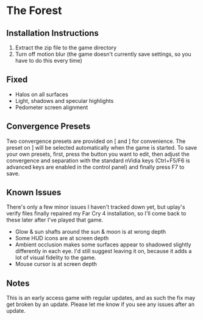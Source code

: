 The Forest
==========

Installation Instructions
-------------------------
1. Extract the zip file to the game directory
2. Turn off motion blur (the game doesn't currently save settings, so you have
   to do this every time)

Fixed
-----
- Halos on all surfaces
- Light, shadows and specular highlights
- Pedometer screen alignment

Convergence Presets
-------------------
Two convergence presets are provided on [ and ] for convenience. The preset on
] will be selected automatically when the game is started. To save your own
presets, first, press the button you want to edit, then adjust the convergence
and separation with the standard nVidia keys (Ctrl+F5/F6 is advanced keys are
enabled in the control panel) and finally press F7 to save.

Known Issues
------------
There's only a few minor issues I haven't tracked down yet, but uplay's verify
files finally repaired my Far Cry 4 installation, so I'll come back to these
later after I've played that game.

- Glow & sun shafts around the sun & moon is at wrong depth
- Some HUD icons are at screen depth
- Ambient occlusion makes some surfaces appear to shadowed slightly differently
  in each eye. I'd still suggest leaving it on, because it adds a lot of visual
  fidelity to the game.
- Mouse cursor is at screen depth

Notes
-----
This is an early access game with regular updates, and as such the fix may get
broken by an update. Please let me know if you see any issues after an update.
